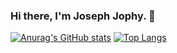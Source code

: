 ### Hi there, I'm Joseph Jophy. 👋

[![Anurag's GitHub stats](https://github-readme-stats.vercel.app/api?username=josephjophy)](https://github.com/anuraghazra/github-readme-stats)
[![Top Langs](https://github-readme-stats.vercel.app/api/top-langs/?username=josephjophy&layout=compact&langs_count=10)](https://github.com/anuraghazra/github-readme-stats)
<!--
**josephjophy/josephjophy** is a ✨ _special_ ✨ repository because its `README.md` (this file) appears on your GitHub profile.

Here are some ideas to get you started:

- 🔭 I’m currently working on ...
- 🌱 I’m currently learning ...
- 👯 I’m looking to collaborate on ...
- 🤔 I’m looking for help with ...
- 💬 Ask me about ...
- 📫 How to reach me: ...
- 😄 Pronouns: ...
- ⚡ Fun fact: ...
-->
